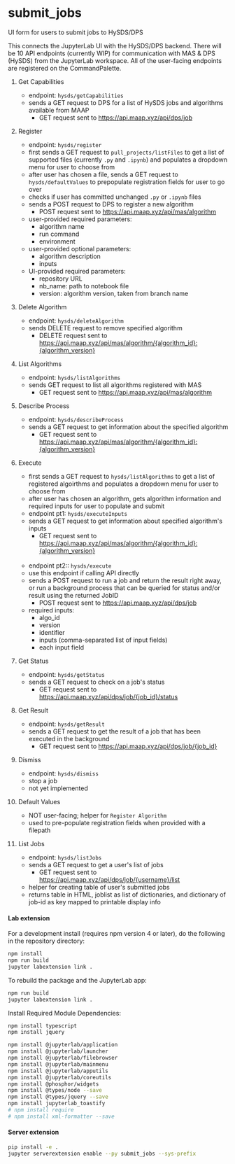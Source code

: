 # submit_jobs

UI form for users to submit jobs to HySDS/DPS

This connects the JupyterLab UI with the HySDS/DPS backend.  There will be 10 API endpoints (currently WIP) for communication with MAS & DPS (HySDS) from the JupyterLab workspace.  All of the user-facing endpoints are registered on the CommandPalette.
1. Get Capabilities
	- endpoint: `hysds/getCapabilities`
	- sends a GET request to DPS for a list of HySDS jobs and algorithms available from MAAP
		- GET request sent to https://api.maap.xyz/api/dps/job
2. Register
	- endpoint: `hysds/register`
	- first sends a GET request to `pull_projects/listFiles` to get a list of supported files (currently `.py` and `.ipynb`) and populates a dropdown menu for user to choose from
	- after user has chosen a file, sends a GET request to `hysds/defaultValues` to prepopulate registration fields for user to go over
	- checks if user has committed unchanged `.py` or `.ipynb` files
	- sends a POST request to DPS to register a new algorithm
		- POST request sent to https://api.maap.xyz/api/mas/algorithm
	- user-provided required parameters:
		- algorithm name
		- run command
		- environment
	- user-provided optional parameters:	
		- algorithm description
		- inputs
	- UI-provided required parameters:
		- repository URL
		- nb_name: path to notebook file
		- version: algorithm version, taken from branch name
3. Delete Algorithm
	- endpoint: `hysds/deleteAlgorithm`
	- sends DELETE request to remove specified algorithm
		- DELETE request sent to https://api.maap.xyz/api/mas/algorithm/{algorithm_id}:{algorithm_version}
4. List Algorithms
	- endpoint: `hysds/listAlgorithms`
	- sends GET request to list all algorithms registered with MAS
		- GET request sent to https://api.maap.xyz/api/mas/algorithm
5. Describe Process
	- endpoint: `hysds/describeProcess`
	- sends a GET request to get information about the specified algorithm
		- GET request sent to https://api.maap.xyz/api/mas/algorithm/{algorithm_id}:{algorithm_version}
6. Execute
	- first sends a GET request to `hysds/listAlgorithms` to get a list of registered algoirthms and populates a dropdown menu for user to choose from
	- after user has chosen an algorithm, gets algorithm information and required inputs for user to populate and submit
	- endpoint pt1: `hysds/executeInputs`
	- sends a GET request to get information about specified algorithm's inputs
		- GET request sent to https://api.maap.xyz/api/mas/algorithm/{algorithm_id}:{algorithm_version}
	<br>

	- endpoint pt2:: `hysds/execute`
	- use this endpoint if calling API directly
	- sends a POST request to run a job and return the result right away, or run a background process that can be queried for status and/or result using the returned JobID
		- POST request sent to https://api.maap.xyz/api/dps/job
	- required inputs:
		- algo_id
		- version
		- identifier
		- inputs (comma-separated list of input fields)
		- each input field
7. Get Status
	- endpoint: `hysds/getStatus`
	- sends a GET request to check on a job's status
		- GET request sent to https://api.maap.xyz/api/dps/job/{job_id}/status
8. Get Result
	- endpoint: `hysds/getResult`
	- sends a GET request to get the result of a job that has been executed in the background
		- GET request sent to https://api.maap.xyz/api/dps/job/{job_id}
9. Dismiss
	- endpoint: `hysds/dismiss`
	- stop a job
	- not yet implemented
10. Default Values
	- NOT user-facing; helper for `Register Algorithm`
	- used to pre-populate registration fields when provided with a filepath
11. List Jobs
	- endpoint: `hysds/listJobs`
	- sends a GET request to get a user's list of jobs
		- GET request sent to https://api.maap.xyz/api/dps/job/{username}/list
	- helper for creating table of user's submitted jobs
	- returns table in HTML, joblist as list of dictionaries, and dictionary of job-id as key mapped to printable display info


#### Lab extension
For a development install (requires npm version 4 or later), do the following in the repository directory:

```bash
npm install
npm run build
jupyter labextension link .
```

To rebuild the package and the JupyterLab app:

```bash
npm run build
jupyter labextension link .
```

Install Required Module Dependencies:
```bash
npm install typescript
npm install jquery

npm install @jupyterlab/application
npm install @jupyterlab/launcher
npm install @jupyterlab/filebrowser
npm install @jupyterlab/mainmenu
npm install @jupyterlab/apputils
npm install @jupyterlab/coreutils
npm install @phosphor/widgets
npm install @types/node --save
npm install @types/jquery --save
npm install jupyterlab_toastify
# npm install require
# npm install xml-formatter --save
```

#### Server extension

```bash
pip install -e .
jupyter serverextension enable --py submit_jobs --sys-prefix

```
